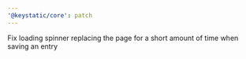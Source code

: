 ```yaml
---
'@keystatic/core': patch
---
```


Fix loading spinner replacing the page for a short amount of time when saving an entry
